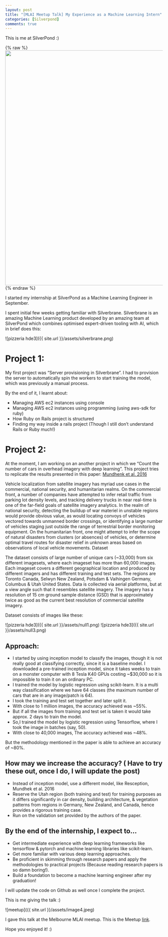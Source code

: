 ```yaml
---
layout: post
title: "[MLAI Meetup Talk] My Experience as a Machine Learning Intern"
categories: [Silverpond]
comments: true
---
```


This is me at SilverPond :)

{% raw %}
 <img src="/assets/imag1.jpeg" height="750" width="700">
{% endraw %}

I started my internship at SilverPond as a Machine Learning Engineer in September.

I spent initial few weeks getting familiar with Silverbrane. Silverbrane is an amazing Machine Learning product developed by an amazing team at SilverPond which combines optimised expert-driven tooling with AI, which in brief does this:

![pizzeria hde3]({{ site.url }}/assets/silverbrane.png)

# Project 1:

My first project was “Server provisioning in Silverbrane”. I had to provision the server to automatically spin the workers to start training the model, which was previously a manual process.

By the end of it, I learnt about:

* Managing AWS ec2 instances using console
* Managing AWS ec2 instances using programming (using aws-sdk for ruby)
* How Ruby on Rails project is structured
* Finding my way inside a rails project (Though I still don’t understand Rails or Ruby much!)

# Project 2:

At the moment, I am working on an another project in which we “Count the number of cars in overhead imagery with deep learning”. This project tries to replicate the results presented in this paper: [Mundhenk et al. 2016](https://gdo-datasci.ucllnl.org/cowc/mundhenk_et_al_eccv_2016.pdf)

Vehicle localization from satellite imagery has myriad use cases in the commercial, national security, and humanitarian realms. On the commercial front, a number of companies have attempted to infer retail traffic from parking lot density levels, and tracking delivery trucks in near real-time is one of the far-field goals of satellite imagery analytics. In the realm of national security, detecting the buildup of war materiel in unstable regions would provide obvious value, as would locating convoys of vehicles vectored towards unmanned border crossings, or identifying a large number of vehicles staging just outside the range of terrestrial border monitoring equipment. On the humanitarian front, one might attempt to infer the scope of natural disasters from clusters (or absences) of vehicles, or determine optimal travel routes for disaster relief in unknown areas based on observations of local vehicle movements.
Dataset

The dataset consists of large number of unique cars (~33,000) from six different imagesets, where each imageset has more than 60,000 images. Each imageset covers a different geographical location and produced by different imagers and has different training and test sets. The regions are Toronto Canada, Selwyn New Zealand, Potsdam & Vaihingen Germany, Columbus & Utah United States. Data is collected via aerial platforms, but at a view angle such that it resembles satellite imagery. The imagery has a resolution of 15 cm ground sample distance (GSD) that is approximately twice as good as the current best resolution of commercial satellite imagery.

Dataset consists of images like these:

![pizzeria hde3]({{ site.url }}/assets/null1.png)
![pizzeria hde3]({{ site.url }}/assets/null3.png)


## Approach:

* I started by using inception model to classify the images, though it is not really good at classifying correctly, since it is a baseline model. I downloaded a pre-trained inception model, since it takes weeks to train on a monster computer with 8 Tesla K40 GPUs costing ~$30,000 so it is impossible to train it on an ordinary PC.
* I trained the model by logistic regression using scikit-learn. It is a multi way classification where we have 64 classes (the maximum number of cars that are in any image/patch is 64).
* I took the training and test set together and later split it.
* With close to 1 million images, the accuracy achieved was ~55%.
* But if all the images from training and test set is taken it would take approx. 2 days to train the model.
* So,I trained the model by logistic regression using Tensorflow, where I took the image in batches (say, 50).
* With close to 40,000 images, The accuracy achieved was ~48%.

But the methodology mentioned in the paper is able to achieve an accuracy of ~80%.

## How may we increase the accuracy? ( Have to try these out, once I do, I will update the post)

* Instead of inception model, use a different model, like Resception, Mundhek et al. 2016
* Reserve the Utah region (both training and test) for training purposes as it differs significantly in car density, building architecture, & vegetation patterns from regions in Germany, New Zealand, and Canada, hence provides a rigorous training case.
* Run on the validation set provided by the authors of the paper.

## By the end of the internship, I expect to...

* Get intermediate experience with deep learning frameworks like tensorflow & pytorch and machine learning libraries like scikit-learn.
* Get more familiar with various deep learning approaches.
* Be proficient in skimming through research papers and apply the methodologies to practical projects (Because reading research papers is so damn boring!).
* Build a foundation to become a machine learning engineer after my graduation!

I will update the code on Github as well once I complete the project.

This is me giving the talk :)

![meetup]({{ site.url }}/assets/image4.jpeg)

I gave this talk at the Melbourne MLAI meetup. This is the Meetup [link](https://www.meetup.com/Machine-Learning-AI-Meetup/events/242581813/?gj=co2&rv=co2).

Hope you enjoyed it! :)


